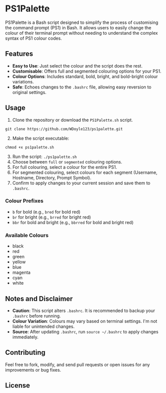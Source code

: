 # PS1Palette

PS1Palette is a Bash script designed to simplify the process of customising the command prompt (PS1) in Bash. It allows users to easily change the colour of their terminal prompt without needing to understand the complex syntax of PS1 colour codes.

## Features

- **Easy to Use**: Just select the colour and the script does the rest.
- **Customisable**: Offers full and segmented colouring options for your PS1.
- **Colour Options**: Includes standard, bold, bright, and bold-bright colour variations.
- **Safe**: Echoes changes to the `.bashrc` file, allowing easy reversion to original settings.

## Usage
1. Clone the repository or download the `PS1Palette.sh` script.
```
git clone https://github.com/WDoyle123/ps1palette.git
```
2. Make the script executable:
```
chmod +x ps1palette.sh
```
3. Run the script: `./ps1palette.sh`
4. Choose between `full` or `segmented` colouring options.
5. For full colouring, select a colour for the entire PS1.
6. For segmented colouring, select colours for each segment (Username, Hostname, Directory, Prompt Symbol).
7. Confirm to apply changes to your current session and save them to `.bashrc`.

### Colour Prefixes

- `b` for bold (e.g., `bred` for bold red)
- `br` for bright (e.g., `brred` for bright red)
- `bbr` for bold and bright (e.g., `bbrred` for bold and bright red)

### Available Colours

- black
- red
- green
- yellow
- blue
- magenta
- cyan
- white

## Notes and Disclaimer

- **Caution**: This script alters `.bashrc`. It is recommended to backup your `.bashrc` before running.
- **Colour Variation**: Colours may vary based on terminal settings. I'm not liable for unintended changes.
- **Source**: After updating `.bashrc`, run `source ~/.bashrc` to apply changes immediately.

## Contributing

Feel free to fork, modify, and send pull requests or open issues for any improvements or bug fixes.

## License


